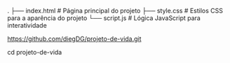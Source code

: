 .
├── index.html     # Página principal do projeto
├── style.css      # Estilos CSS para a aparência do projeto
└── script.js      # Lógica JavaScript para interatividade

https://github.com/diegDG/projeto-de-vida.git

cd projeto-de-vida
